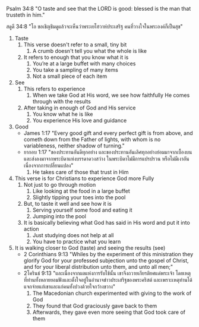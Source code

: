 Psalm 34:8 "O taste and see that the LORD is good: blessed is the man that trusteth in him."

สดูดี 34:8 "โอ ขอเชิญชิมดูแล้วจะเห็นว่าพระเยโฮวาห์ประเสริฐ คนที่วางใจในพระองค์ก็เป็นสุข"
 
1. Taste
	1. This verse doesn't refer to a small, tiny bit
		1. A crumb doesn't tell you what the whole is like
	2. It refers to enough that you know what it is
		1. You’re at a large buffet with many choices
		2. You take a sampling of many items
		3. Not a small piece of each item
2. See
   1. This refers to experience 
	   1. When we take God at His word, we see how faithfully He comes through with the results
   2. After taking in enough of God and His service
      1. You know what he is like
      2. You experience His love and guidance
3. Good
	- James 1:17 "Every good gift and every perfect gift is from above, and cometh down from the Father of lights, with whom is no variableness, neither shadow of turning."
	- ยากอบ 1:17 "ของประทานอันดีทุกอย่าง และของประทานอันเลิศทุกอย่างย่อมมาจากเบื้องบน และส่งลงมาจากพระบิดาแห่งบรรดาดวงสว่าง ในพระบิดาไม่มีการแปรปรวน หรือไม่มีเงาอันเนื่องจากการเปลี่ยนแปลง"
		1. He takes care of those that trust in Him
4. This verse is for Christians to experience God more Fully
	1. Not just to go through motion 
		1. Like looking at the food in a large buffet
		2. Slightly tipping your toes into the pool
	2. But, to taste it well and see how it is
		1. Serving yourself some food and eating it
		2. Jumping into the pool
	3. It is basically believing what God has said in His word and put it into action
		1. Just studying does not help at all
		2. You have to practice what you learn
5. It is walking closer to God (taste) and seeing the results (see)
	- 2 Corinthians 9:13 "Whiles by the experiment of this ministration they glorify God for your professed subjection unto the gospel of Christ, and for your liberal distribution unto them, and unto all men;"
	- 2โครินธ์ 9:13 "และเนื่องจากผลแห่งการรับใช้นั้น เขาจึงถวายเกียรติยศแด่พระเจ้า โดยเหตุที่ท่านทั้งหลายยอมฟังและตั้งใจอยู่ในอำนาจข่าวประเสริฐของพระคริสต์ และเพราะเหตุท่านได้แจกจ่ายแก่เขาและแก่คนทั้งปวงด้วยใจกว้างขวาง" 
		1. The Macedonian church experimented with giving to the work of God
		2. They found that God graciously gave back to them
		3. Afterwards, they gave even more seeing that God took care of them